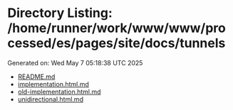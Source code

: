 # Directory Listing: /home/runner/work/www/www/processed/es/pages/site/docs/tunnels
Generated on: Wed May  7 05:18:38 UTC 2025

- [README.md](README.md)
- [implementation.html.md](implementation.html.md)
- [old-implementation.html.md](old-implementation.html.md)
- [unidirectional.html.md](unidirectional.html.md)
